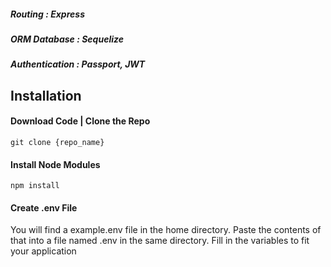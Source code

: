 ##### Routing         : Express
##### ORM Database    : Sequelize
##### Authentication  : Passport, JWT

## Installation

#### Download Code | Clone the Repo

```
git clone {repo_name}
```

#### Install Node Modules
```
npm install
```

#### Create .env File
You will find a example.env file in the home directory. Paste the contents of that into a file named .env in the same directory. 
Fill in the variables to fit your application

